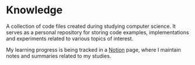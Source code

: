 # Knowledge

A collection of code files created during studying computer science.
It serves as a personal repository for storing code examples, implementations and experiments related to various topics of interest.

My learning progress is being tracked in a [Notion](https://pricey-trip-c3e.notion.site/d2c7eb82a5294926afc427c468f7dfea?v=7fe7624d48f94214808c40eb2b8dc3a2&pvs=4) page, where I maintain notes and summaries related to my studies.
